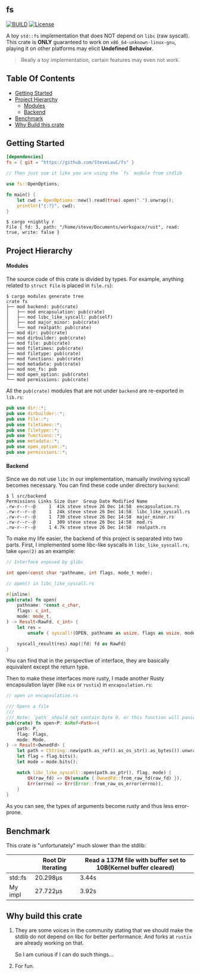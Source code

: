 ## fs

[![BUILD](https://github.com/stevelauc/pup/workflows/Rust/badge.svg)](https://github.com/stevelauc/fs/actions/workflows/rust.yml)
[![License](http://img.shields.io/badge/license-GPL-orange.svg)](https://github.com/SteveLuaC/extattr/blob/main/LICENSE)

A toy `std::fs` implementation that does NOT depend on `libc` (raw syscall). 
This crate is **ONLY** guaranteed to work on `x86_64-unknown-linux-gnu`, playing 
it on other platforms may elicit **Undefined Behavior**.

> Really a toy implementation, certain features may even not work.

## Table Of Contents

* [Getting Started](https://github.com/SteveLauC/fs#getting-started)
* [Project Hierarchy](https://github.com/SteveLauC/fs#project-hierarchy)
    * [Modules](https://github.com/SteveLauC/fs#modules)
    * [Backend](https://github.com/SteveLauC/fs#backend)
* [Benchmark](https://github.com/SteveLauC/fs#benchmark)
* [Why Build this crate](https://github.com/SteveLauC/fs#why-build-this-crate)

## Getting Started

```toml
[dependencies]
fs = { git = "https://github.com/SteveLauC/fs" }
```

```rust
// Then just use it like you are using the `fs` module from stdlib

use fs::OpenOptions;

fn main() {
    let cwd = OpenOptions::new().read(true).open(".").unwrap();
    println!("{:?}", cwd);
}
```

```shell
$ cargo +nightly r
File { fd: 3, path: "/home/steve/Documents/workspace/rust", read: true, write: false }
```

## Project Hierarchy

#### Modules

The source code of this crate is divided by types. For example, anything related
to `struct File` is placed in `file.rs`):

```shell
$ cargo modules generate tree
crate fs
├── mod backend: pub(crate)
│   ├── mod encapsulation: pub(crate)
│   ├── mod libc_like_syscall: pub(self)
│   ├── mod major_minor: pub(crate)
│   └── mod realpath: pub(crate)
├── mod dir: pub(crate)
├── mod dirbuilder: pub(crate)
├── mod file: pub(crate)
├── mod filetimes: pub(crate)
├── mod filetype: pub(crate)
├── mod functions: pub(crate)
├── mod metadata: pub(crate)
├── mod non_fs: pub
├── mod open_option: pub(crate)
└── mod permissions: pub(crate)
```

All the `pub(crate)` modules that are not under `backend` are re-exported in `lib.rs`:

```rust
pub use dir::*;
pub use dirbuilder::*;
pub use file::*;
pub use filetimes::*;
pub use filetype::*;
pub use functions::*;
pub use metadata::*;
pub use open_option::*;
pub use permissions::*;
```

#### Backend

Since we do not use `libc` in our implementation, manually involving syscall becomes
necessary. You can find these code under directory `backend`:

```shell
$ l src/backend
Permissions Links Size User  Group Date Modified Name
.rw-r--r--@     1  41k steve steve 26 Dec 14:58  encapsulation.rs
.rw-r--r--@     1  24k steve steve 26 Dec 14:58  libc_like_syscall.rs
.rw-r--r--@     1  730 steve steve 26 Dec 14:58  major_minor.rs
.rw-r--r--@     1  309 steve steve 26 Dec 14:58  mod.rs
.rw-r--r--@     1 4.7k steve steve 26 Dec 14:58  realpath.rs
```

To make my life easier, the backend of this project is separated into two parts.
First, I implemented some libc-like syscalls in `libc_like_syscall.rs`, take
`open(2)` as an example:

```c
// Interface exposed by glibc

int open(const char *pathname, int flags, mode_t mode);
```

```rust
// open() in libc_like_syscall.rs

#[inline]
pub(crate) fn open(
    pathname: *const c_char,
    flags: c_int,
    mode: mode_t,
) -> Result<RawFd, c_int> {
    let res =
        unsafe { syscall!(OPEN, pathname as usize, flags as usize, mode) };

    syscall_result(res).map(|fd| fd as RawFd)
}
```

You can find that in the perspective of interface, they are basically equivalent
except the return type.

Then to make these interfaces more rusty, I made another Rusty encapsulation layer
(like `nix` or `rustix`) in `encapsulation.rs`:

```rust
// open in encapsulation.rs

/// Opens a file
///
/// Note: `path` should not contain byte 0, or this function will panic.
pub(crate) fn open<P: AsRef<Path>>(
    path: P,
    flag: Flags,
    mode: Mode,
) -> Result<OwnedFd> {
    let path = CString::new(path.as_ref().as_os_str().as_bytes()).unwrap();
    let flag = flag.bits();
    let mode = mode.bits();

    match libc_like_syscall::open(path.as_ptr(), flag, mode) {
        Ok(raw_fd) => Ok(unsafe { OwnedFd::from_raw_fd(raw_fd) }),
        Err(errno) => Err(Error::from_raw_os_error(errno)),
    }
}
```

As you can see, the types of arguments become rusty and thus less error-prone.

## Benchmark

This crate is "unfortunately" much slower than the stdlib:

|         | Root Dir Iterating | Read a 137M file with buffer set to 10B(Kernel buffer cleared) |
|---------|--------------------|----------------------------------------------------------------|
| std::fs | 20.298µs           | 3.44s                                                          |
| My impl | 27.722µs           | 3.92s                                                          |

## Why build this crate
1. They are some voices in the community stating that we should make the stdlib
   do not depend on libc for better performance. And forks at `rustix` are already 
   working on that.
   
   So I am curious if I can do such things...
   
2. For fun.
